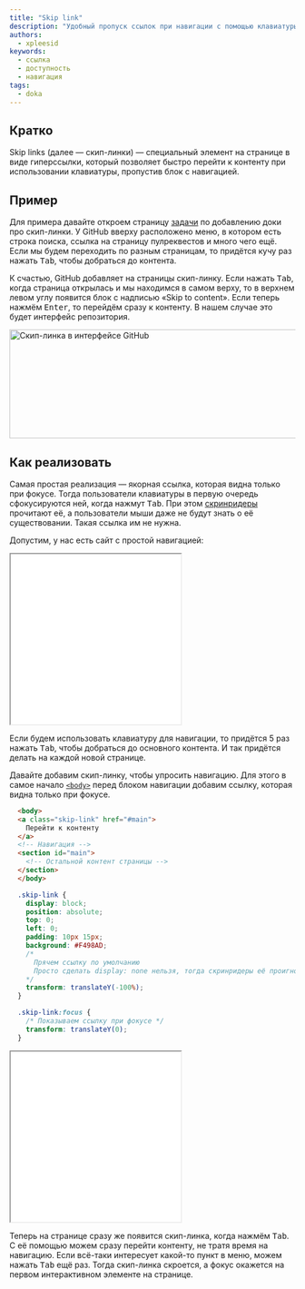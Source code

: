 ```yaml
---
title: "Skip link"
description: "Удобный пропуск ссылок при навигации с помощью клавиатуры."
authors:
  - xpleesid
keywords:
  - ссылка
  - доступность
  - навигация
tags:
  - doka
---
```


## Кратко

Skip links (далее — скип-линки) — специальный элемент на странице в виде гиперссылки, который позволяет быстро перейти к контенту при использовании клавиатуры, пропустив блок с навигацией.

## Пример

Для примера давайте откроем страницу [задачи](https://github.com/doka-guide/content/issues/2985) по добавлению доки про скип-линки. У GitHub вверху расположено меню, в котором есть строка поиска, ссылка на страницу пулреквестов и много чего ещё. Если мы будем переходить по разным страницам, то придётся кучу раз нажать <kbd>Tab</kbd>, чтобы добраться до контента.

К счастью, GitHub добавляет на страницы скип-линку. Если нажать <kbd>Tab</kbd>, когда страница открылась и мы находимся в самом верху, то в верхнем левом углу появится блок с надписью «Skip to content». Если теперь нажмём <kbd>Enter</kbd>, то перейдём сразу к контенту. В нашем случае это будет интерфейс репозитория.

<img src="/images/github.png" alt="Скип-линка в интерфейсе GitHub" width="826" height="192">

## Как реализовать

Самая простая реализация — якорная ссылка, которая видна только при фокусе. Тогда пользователи клавиатуры в первую очередь сфокусируются ней, когда нажмут <kbd>Tab</kbd>. При этом [скринридеры](/html/screenreaders/) прочитают её, а пользователи мыши даже не будут знать о её существовании. Такая ссылка им не нужна.

Допустим, у нас есть сайт с простой навигацией:

<iframe title="Пример с простой навигацией без skip link" src="demos/basic/" height="300" sandbox></iframe>

Если будем использовать клавиатуру для навигации, то придётся 5 раз нажать <kbd>Tab</kbd>, чтобы добраться до основного контента. И так придётся делать на каждой новой странице.

Давайте добавим скип-линку, чтобы упросить навигацию. Для этого в самое начало [`<body>`](/html/body/) перед блоком навигации добавим ссылку, которая видна только при фокусе.

```html
  <body>
  <a class="skip-link" href="#main">
    Перейти к контенту
  </a>
  <!-- Навигация -->
  <section id="main">
    <!-- Остальной контент страницы -->
  </section>
  </body>
```

```css
  .skip-link {
    display: block;
    position: absolute;
    top: 0;
    left: 0;
    padding: 10px 15px;
    background: #F498AD;
    /*
      Прячем ссылку по умолчанию
      Просто сделать display: none нельзя, тогда скринридеры её проигнорируют
    */
    transform: translateY(-100%);
  }

  .skip-link:focus {
    /* Показываем ссылку при фокусе */
    transform: translateY(0);
  }
```

<iframe title="Пример со скип-линкой" src="demos/with-skip-link/" height="300" sandbox></iframe>

Теперь на странице сразу же появится скип-линка, когда нажмём <kbd>Tab</kbd>. С её помощью можем сразу перейти контенту, не тратя время на навигацию. Eсли всё-таки интересует какой-то пункт в меню, можем нажать <kbd>Tab</kbd> ещё раз. Тогда скип-линка скроется, а фокус окажется на первом интерактивном элементе на странице.
